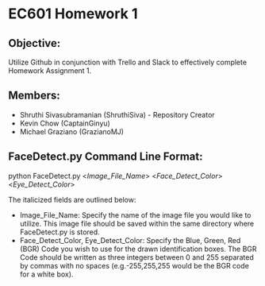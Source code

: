 # EC601 Homework 1

## Objective:
Utilize Github in conjunction with Trello and Slack to effectively complete Homework Assignment 1.

## Members:
* Shruthi Sivasubramanian (ShruthiSiva) - Repository Creator
* Kevin Chow (CaptainGinyu)
* Michael Graziano (GrazianoMJ)

## FaceDetect.py Command Line Format:
python FaceDetect.py <*Image_File_Name*> <*Face_Detect_Color*> <*Eye_Detect_Color*>

The italicized fields are outlined below:
* Image_File_Name: Specify the name of the image file you would like to utilize. This image file should be saved within the same directory where FaceDetect.py is stored.
* Face_Detect_Color, Eye_Detect_Color: Specify the Blue, Green, Red (BGR) Code you wish to use for the drawn identification boxes. The BGR Code should be written as three integers between 0 and 255 separated by commas with no spaces (e.g.-255,255,255 would be the BGR code for a white box).
